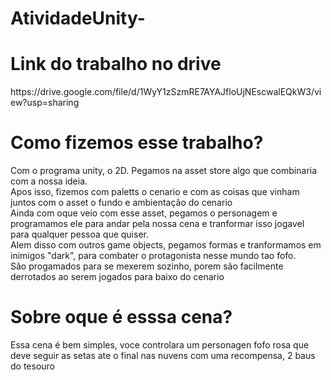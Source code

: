 # AtividadeUnity-
<h1>Link do trabalho no drive</h1> 
https://drive.google.com/file/d/1WyY1zSzmRE7AYAJfloUjNEscwalEQkW3/view?usp=sharing<br>
<H1>Como fizemos esse trabalho?</H1>
Com o programa unity, o 2D.  Pegamos na asset store algo que combinaria com a nossa ideia.<br>
Apos isso, fizemos com paletts o cenario e com as coisas que vinham juntos com o asset o fundo e ambientação do cenario<br>
Ainda com oque veio com esse asset,  pegamos o personagem e programamos ele para andar pela nossa cena e tranformar isso jogavel<br> 
para qualquer pessoa que quiser.<br>
Alem disso com outros game objects, pegamos formas e tranformamos em inimigos "dark", para combater o protagonista nesse mundo tao fofo.<br> 
São progamados para se mexerem sozinho, porem são facilmente derrotados ao serem jogados para baixo do cenario
<h1>Sobre oque é esssa cena?</h1>
Essa cena  é bem simples, voce controlara um personagen fofo rosa que deve seguir as setas ate o final nas nuvens com uma recompensa, 2 baus do tesouro<br>

